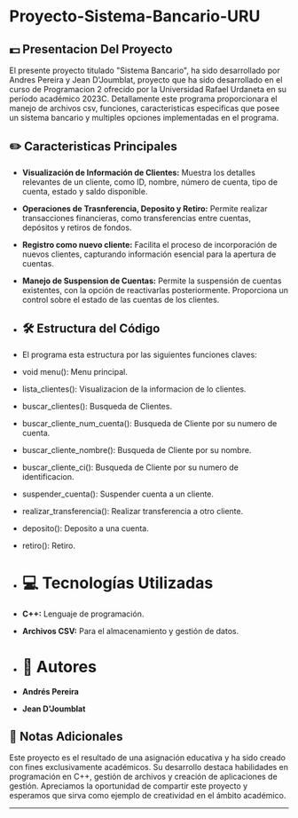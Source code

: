 # Proyecto-Sistema-Bancario-URU

## 💵 Presentacion Del Proyecto
El presente proyecto titulado "Sistema Bancario", ha sido desarrollado por Andres Pereira y Jean D'Joumblat, proyecto que ha sido desarrollado en el curso de Programacion 2 ofrecido por la Universidad Rafael Urdaneta en su período académico 2023C. Detallamente este programa proporcionara el manejo de archivos csv, funciones, caracteristicas especificas que posee un sistema bancario y multiples opciones implementadas en el programa.

## ✏️ Caracteristicas Principales 
- **Visualización de Información de Clientes:** Muestra los detalles relevantes de un cliente, como ID, nombre, número de cuenta, tipo de cuenta, estado y saldo disponible.
- **Operaciones de Trasnferencia, Deposito y Retiro:** Permite realizar transacciones financieras, como transferencias entre cuentas, depósitos y retiros de fondos.
- **Registro como nuevo cliente:** Facilita el proceso de incorporación de nuevos clientes, capturando información esencial para la apertura de cuentas.
- **Manejo de Suspension de Cuentas:** Permite la suspensión de cuentas existentes, con la opción de reactivarlas posteriormente. Proporciona un control sobre el estado de las cuentas de los clientes.

- ## 🛠️ Estructura del Código

- El programa esta estructura por las siguientes funciones claves:
- void menu(): Menu principal.
- lista_clientes(): Visualizacion de la informacion de lo clientes.
- buscar_clientes(): Busqueda de Clientes.
- buscar_cliente_num_cuenta(): Busqueda de Cliente por su numero de cuenta.
- buscar_cliente_nombre(): Busqueda de Cliente por su nombre.
- buscar_cliente_ci(): Busqueda de Cliente por su numero de identificacion.
- suspender_cuenta(): Suspender cuenta a un cliente.
- realizar_transferencia(): Realizar transferencia a otro cliente.
- deposito(): Deposito a una cuenta.
- retiro(): Retiro.

- # 💻 Tecnologías Utilizadas

- **C++:** Lenguaje de programación.
- **Archivos CSV:** Para el almacenamiento y gestión de datos.

- # 👥 Autores

- **Andrés Pereira**
- **Jean D'Joumblat**

## 📝 Notas Adicionales

Este proyecto es el resultado de una asignación educativa y ha sido creado con fines exclusivamente académicos. Su desarrollo destaca habilidades en programación en C++, gestión de archivos y creación de aplicaciones de gestión. Apreciamos la oportunidad de compartir este proyecto y esperamos que sirva como ejemplo de creatividad en el ámbito académico.

---


